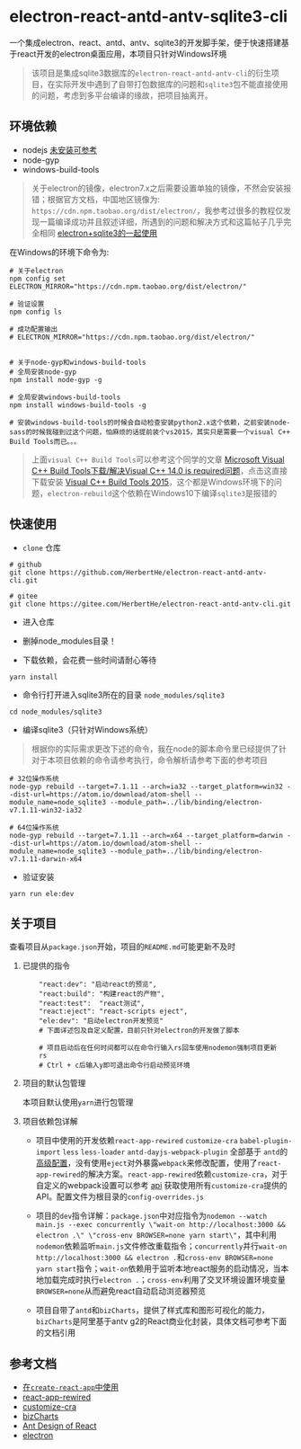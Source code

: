 # electron-react-antd-antv-sqlite3-cli

一个集成electron、react、antd、antv、sqlite3的开发脚手架，便于快速搭建基于react开发的electron桌面应用，本项目只针对Windows环境

> 该项目是集成sqlite3数据库的`electron-react-antd-antv-cli`的衍生项目，在实际开发中遇到了自带打包数据库的问题和`sqlite3`包不能直接使用的问题，考虑到多平台编译的缘故，把项目抽离开。

## 环境依赖

* nodejs [未安装可参考](https://herberthe.gitee.io/2020/01/26/Nodejs%E5%AE%89%E8%A3%85%E8%8B%A5%E5%B9%B2%E9%97%AE%E9%A2%98%E9%81%BF%E5%9D%91/)
* node-gyp
* windows-build-tools

> 关于electron的镜像，electron7.x之后需要设置单独的镜像，不然会安装报错；根据官方文档，中国地区镜像为: `https://cdn.npm.taobao.org/dist/electron/`，我参考过很多的教程仅发现一篇编译成功并且叙述详细，所遇到的问题和解决方式和这篇帖子几乎完全相同 [electron+sqlite3的一起使用](https://blog.csdn.net/zoepriselife316/article/details/89954383)

在Windows的环境下命令为:

```shell
# 关于electron
npm config set ELECTRON_MIRROR="https://cdn.npm.taobao.org/dist/electron/"

# 验证设置
npm config ls

# 成功配置输出
# ELECTRON_MIRROR="https://cdn.npm.taobao.org/dist/electron/"


# 关于node-gyp和windows-build-tools
# 全局安装node-gyp
npm install node-gyp -g

# 全局安装windows-build-tools
npm install windows-build-tools -g

# 安装windows-build-tools的时候会自动检查安装python2.x这个依赖，之前安装node-sass的时候我碰到过这个问题，怕麻烦的话提前装个vs2015，其实只是需要一个visual C++ Build Tools而已。。。
```

> 上面`visual C++ Build Tools`可以参考这个同学的文章 [Microsoft Visual C++ Build Tools下载/解决Visual C++ 14.0 is required问题](https://blog.csdn.net/antizheng/article/details/88633912)，点击这直接下载安装 [Visual C++ Build Tools 2015](http://go.microsoft.com/fwlink/?LinkId=691126)，这个都是Windows环境下的问题，`electron-rebuild`这个依赖在Windows10下编译`sqlite3`是报错的

## 快速使用

* `clone` 仓库

```shell
# github
git clone https://github.com/HerbertHe/electron-react-antd-antv-cli.git

# gitee
git clone https://gitee.com/HerbertHe/electron-react-antd-antv-cli.git
```

* 进入仓库

* 删掉node_modules目录！

* 下载依赖，会花费一些时间请耐心等待

```shell
yarn install
```

* 命令行打开进入sqlite3所在的目录 `node_modules/sqlite3`

```shell
cd node_modules/sqlite3
```

* 编译sqlite3（只针对Windows系统）

> 根据你的实际需求更改下述的命令，我在node的脚本命令里已经提供了针对于本项目依赖的命令请参考执行，命令解析请参考下面的参考项目

```shell
# 32位操作系统
node-gyp rebuild --target=7.1.11 --arch=ia32 --target_platform=win32 --dist-url=https://atom.io/download/atom-shell --module_name=node_sqlite3 --module_path=../lib/binding/electron-v7.1.11-win32-ia32

# 64位操作系统
node-gyp rebuild --target=7.1.11 --arch=x64 --target_platform=darwin --dist-url=https://atom.io/download/atom-shell --module_name=node_sqlite3 --module_path=../lib/binding/electron-v7.1.11-darwin-x64
```

* 验证安装

```shell
yarn run ele:dev
```

## 关于项目

查看项目从`package.json`开始，项目的`README.md`可能更新不及时

1. 已提供的指令

    ```shell
        "react:dev": "启动react的预览",
        "react:build": "构建react的产物",
        "react:test":  "react测试",
        "react:eject": "react-scripts eject",
        "ele:dev": "启动electron开发预览"
        # 下面详述包及自定义配置，目前只针对electron的开发做了脚本
    ```

    ```shell
        # 项目启动后在任何时间都可以在命令行输入rs回车使用nodemon强制项目更新
        rs
        # Ctrl + c后输入y即可退出命令行启动预览环境
    ```

2. 项目的默认包管理

    本项目默认使用`yarn`进行包管理

3. 项目依赖包详解

    * 项目中使用的开发依赖`react-app-rewired` `customize-cra` `babel-plugin-import` `less` `less-loader` `antd-dayjs-webpack-plugin` 全部基于 `antd`的[高级配置](https://ant.design/docs/react/use-with-create-react-app-cn)，没有使用`eject`对外暴露`webpack`来修改配置，使用了`react-app-rewired`的解决方案。`react-app-rewired`依赖`customize-cra`，对于自定义的webpack设置可以参考 [api](https://github.com/arackaf/customize-cra/blob/master/api.md) 获取使用所有`customize-cra`提供的API。配置文件为根目录的`config-overrides.js`

    * 项目的`dev`指令详解：`package.json`中对应指令为`nodemon --watch main.js --exec concurrently \"wait-on http://localhost:3000 && electron .\" \"cross-env BROWSER=none yarn start\"`，其中利用`nodemon`依赖监听`main.js`文件修改重载指令；`concurrently`并行`wait-on http://localhost:3000 && electron .`和`cross-env BROWSER=none yarn start`指令；`wait-on`依赖用于监听本地react服务的启动情况，当本地加载完成时执行`electron .`；`cross-env`利用了交叉环境设置环境变量`BROWSER=none`从而避免react自动启动浏览器预览

    * 项目自带了`antd`和`bizCharts`，提供了样式库和图形可视化的能力，`bizCharts`是阿里基于antv g2的React商业化封装，具体文档可参考下面的文档引用

## 参考文档

* [在`create-react-app`中使用](https://ant.design/docs/react/use-with-create-react-app-cn)
* [react-app-rewired](https://github.com/timarney/react-app-rewired#alternatives)
* [customize-cra](https://github.com/arackaf/customize-cra)
* [bizCharts](https://bizcharts.net/index)
* [Ant Design of React](https://ant.design/docs/react/introduce-cn)
* [electron](https://www.electronjs.org/docs)
